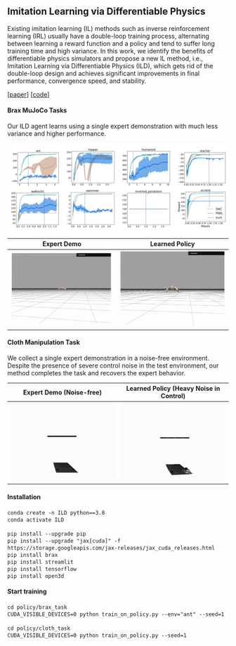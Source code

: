 ## Imitation Learning via Differentiable Physics 

Existing imitation learning (IL) methods such as inverse reinforcement learning (IRL) usually have a double-loop training process, alternating between learning a reward function and a policy and tend to suffer long training time and high variance. In this work, we identify the benefits of differentiable physics simulators and propose a new IL method, i.e., Imitation Learning via Differentiable Physics (ILD), which gets rid of the double-loop design and achieves significant improvements in final performance, convergence speed, and stability.

[[paper](https://arxiv.org/abs/2206.04873)] [[code](https://github.com/sail-sg/ILD)]

#### Brax MuJoCo Tasks

Our ILD agent learns using a single expert demonstration with much less variance and higher performance.

![results](images/results.png)



Expert Demo | Learned Policy 
:-: | :-:
![](images/ant_demo.gif) | ![](images/ant_agent.gif) 





#### Cloth Manipulation Task

We collect a single expert demonstration in a noise-free environment. Despite the presence of severe control noise in the test environment, our method completes the task and recovers the expert behavior.

Expert Demo (Noise-free) | Learned Policy (Heavy Noise in Control) 
:-: | :-:
![](images/cloth_expert.gif) | ![](images/cloth.gif) 









#### Installation

~~~
conda create -n ILD python==3.8
conda activate ILD

pip install --upgrade pip
pip install --upgrade "jax[cuda]" -f https://storage.googleapis.com/jax-releases/jax_cuda_releases.html
pip install brax
pip install streamlit
pip install tensorflow
pip install open3d
~~~

#### Start training
~~~
cd policy/brax_task
CUDA_VISIBLE_DEVICES=0 python train_on_policy.py --env="ant" --seed=1

cd policy/cloth_task
CUDA_VISIBLE_DEVICES=0 python train_on_policy.py --seed=1
~~~
